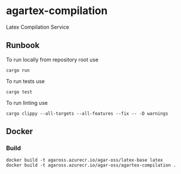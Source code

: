 # agartex-compilation

Latex Compilation Service

## Runbook

To run locally from repository root use

```
cargo run
```

To run tests use
```
cargo test
```

To run linting use
```
cargo clippy --all-targets --all-features --fix -- -D warnings
```

## Docker

### Build
```
docker build -t agaross.azurecr.io/agar-oss/latex-base latex
docker build -t agaross.azurecr.io/agar-oss/agartex-compilation .
```
